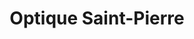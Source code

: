 ---
title: "Optique Saint-Pierre"
url: /saint-pierre-des-nids/optique-saint-pierre/
shop: opticien
---